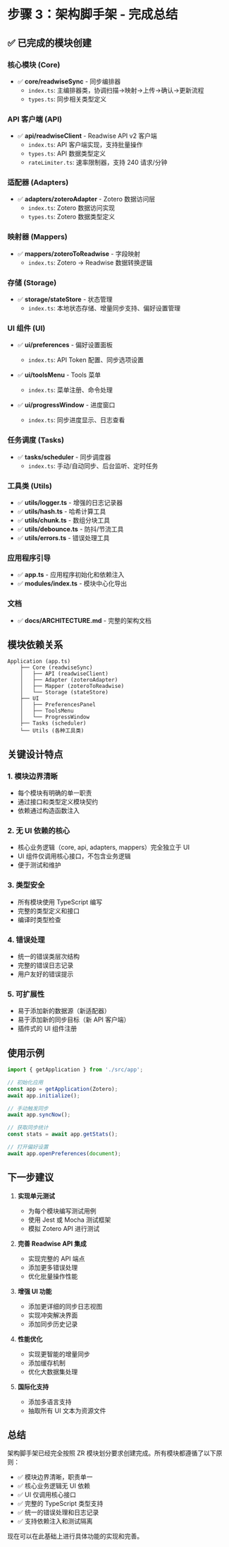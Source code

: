 # 步骤 3：架构脚手架 - 完成总结

## ✅ 已完成的模块创建

### 核心模块 (Core)
- ✅ **core/readwiseSync** - 同步编排器
  - `index.ts`: 主编排器类，协调扫描→映射→上传→确认→更新流程
  - `types.ts`: 同步相关类型定义

### API 客户端 (API)
- ✅ **api/readwiseClient** - Readwise API v2 客户端
  - `index.ts`: API 客户端实现，支持批量操作
  - `types.ts`: API 数据类型定义
  - `rateLimiter.ts`: 速率限制器，支持 240 请求/分钟

### 适配器 (Adapters)
- ✅ **adapters/zoteroAdapter** - Zotero 数据访问层
  - `index.ts`: Zotero 数据访问实现
  - `types.ts`: Zotero 数据类型定义

### 映射器 (Mappers)
- ✅ **mappers/zoteroToReadwise** - 字段映射
  - `index.ts`: Zotero → Readwise 数据转换逻辑

### 存储 (Storage)
- ✅ **storage/stateStore** - 状态管理
  - `index.ts`: 本地状态存储、增量同步支持、偏好设置管理

### UI 组件 (UI)
- ✅ **ui/preferences** - 偏好设置面板
  - `index.ts`: API Token 配置、同步选项设置
  
- ✅ **ui/toolsMenu** - Tools 菜单
  - `index.ts`: 菜单注册、命令处理
  
- ✅ **ui/progressWindow** - 进度窗口
  - `index.ts`: 同步进度显示、日志查看

### 任务调度 (Tasks)
- ✅ **tasks/scheduler** - 同步调度器
  - `index.ts`: 手动/自动同步、后台监听、定时任务

### 工具类 (Utils)
- ✅ **utils/logger.ts** - 增强的日志记录器
- ✅ **utils/hash.ts** - 哈希计算工具
- ✅ **utils/chunk.ts** - 数组分块工具
- ✅ **utils/debounce.ts** - 防抖/节流工具
- ✅ **utils/errors.ts** - 错误处理工具

### 应用程序引导
- ✅ **app.ts** - 应用程序初始化和依赖注入
- ✅ **modules/index.ts** - 模块中心化导出

### 文档
- ✅ **docs/ARCHITECTURE.md** - 完整的架构文档

## 模块依赖关系

```
Application (app.ts)
    ├── Core (readwiseSync)
    │   ├── API (readwiseClient)
    │   ├── Adapter (zoteroAdapter)
    │   ├── Mapper (zoteroToReadwise)
    │   └── Storage (stateStore)
    ├── UI
    │   ├── PreferencesPanel
    │   ├── ToolsMenu
    │   └── ProgressWindow
    ├── Tasks (scheduler)
    └── Utils (各种工具类)
```

## 关键设计特点

### 1. 模块边界清晰
- 每个模块有明确的单一职责
- 通过接口和类型定义模块契约
- 依赖通过构造函数注入

### 2. 无 UI 依赖的核心
- 核心业务逻辑（core, api, adapters, mappers）完全独立于 UI
- UI 组件仅调用核心接口，不包含业务逻辑
- 便于测试和维护

### 3. 类型安全
- 所有模块使用 TypeScript 编写
- 完整的类型定义和接口
- 编译时类型检查

### 4. 错误处理
- 统一的错误类层次结构
- 完整的错误日志记录
- 用户友好的错误提示

### 5. 可扩展性
- 易于添加新的数据源（新适配器）
- 易于添加新的同步目标（新 API 客户端）
- 插件式的 UI 组件注册

## 使用示例

```typescript
import { getApplication } from './src/app';

// 初始化应用
const app = getApplication(Zotero);
await app.initialize();

// 手动触发同步
await app.syncNow();

// 获取同步统计
const stats = await app.getStats();

// 打开偏好设置
await app.openPreferences(document);
```

## 下一步建议

1. **实现单元测试**
   - 为每个模块编写测试用例
   - 使用 Jest 或 Mocha 测试框架
   - 模拟 Zotero API 进行测试

2. **完善 Readwise API 集成**
   - 实现完整的 API 端点
   - 添加更多错误处理
   - 优化批量操作性能

3. **增强 UI 功能**
   - 添加更详细的同步日志视图
   - 实现冲突解决界面
   - 添加同步历史记录

4. **性能优化**
   - 实现更智能的增量同步
   - 添加缓存机制
   - 优化大数据集处理

5. **国际化支持**
   - 添加多语言支持
   - 抽取所有 UI 文本为资源文件

## 总结

架构脚手架已经完全按照 ZR 模块划分要求创建完成。所有模块都遵循了以下原则：

- ✅ 模块边界清晰，职责单一
- ✅ 核心业务逻辑无 UI 依赖
- ✅ UI 仅调用核心接口
- ✅ 完整的 TypeScript 类型支持
- ✅ 统一的错误处理和日志记录
- ✅ 支持依赖注入和测试隔离

现在可以在此基础上进行具体功能的实现和完善。
